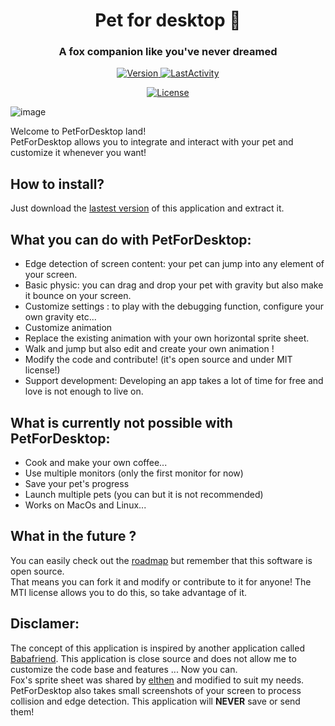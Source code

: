 <h1 align="center" style="border-bottom: none;">Pet for desktop 🦊</h1>
<h3 align="center">A fox companion like you've never dreamed</h3>
<p align="center">
  <a href="https://github.com/Renardjojo/PetDesktop//releases/latest">
    <img alt="Version" src="https://img.shields.io/github/release/Renardjojo/PetForDesktop">
  </a>
  <a href="#LastActivity">
    <img alt="LastActivity" src="https://img.shields.io/github/last-commit/Renardjojo/PetForDesktop">
  </a>
</p>
<p align="center">
  <a href="LICENSE">
    <img alt="License" src="https://img.shields.io/badge/License-MIT-blue.svg">
  </a>
</p>

![image](https://user-images.githubusercontent.com/55276408/195999573-1e5f854b-230b-4e17-9920-6493975ed145.png)
 
Welcome to PetForDesktop land!  
PetForDesktop allows you to integrate and interact with your pet and customize it whenever you want!  

## How to install?
Just download the [lastest version](https://github.com/Renardjojo/PetDesktop//releases/latest) of this application and extract it.

## What you can do with PetForDesktop:
- Edge detection of screen content: your pet can jump into any element of your screen.
- Basic physic: you can drag and drop your pet with gravity but also make it bounce on your screen.
- Customize settings : to play with the debugging function, configure your own gravity etc...
- Customize animation
- Replace the existing animation with your own horizontal sprite sheet.
- Walk and jump but also edit and create your own animation !
- Modify the code and contribute! (it's open source and under MIT license!)
- Support development: Developing an app takes a lot of time for free and love is not enough to live on.

## What is currently not possible with PetForDesktop:
- Cook and make your own coffee...
- Use multiple monitors (only the first monitor for now)
- Save your pet's progress
- Launch multiple pets (you can but it is not recommended)
- Works on MacOs and Linux...

## What in the future ?
You can easily check out the [roadmap](https://github.com/Renardjojo/PetForDesktop/milestone) but remember that this software is open source.  
That means you can fork it and modify or contribute to it for anyone! The MTI license allows you to do this, so take advantage of it.  

## Disclamer:
The concept of this application is inspired by another application called [Babafriend](https://hempuli.itch.io/baba-friend). This application is close source and does not allow me to customize the code base and features ... Now you can.  
Fox's sprite sheet was shared by [elthen](https://elthen.itch.io/2d-pixel-art-fox-sprites) and modified to suit my needs.  
PetForDesktop also takes small screenshots of your screen to process collision and edge detection. This application will **NEVER** save or send them! 
